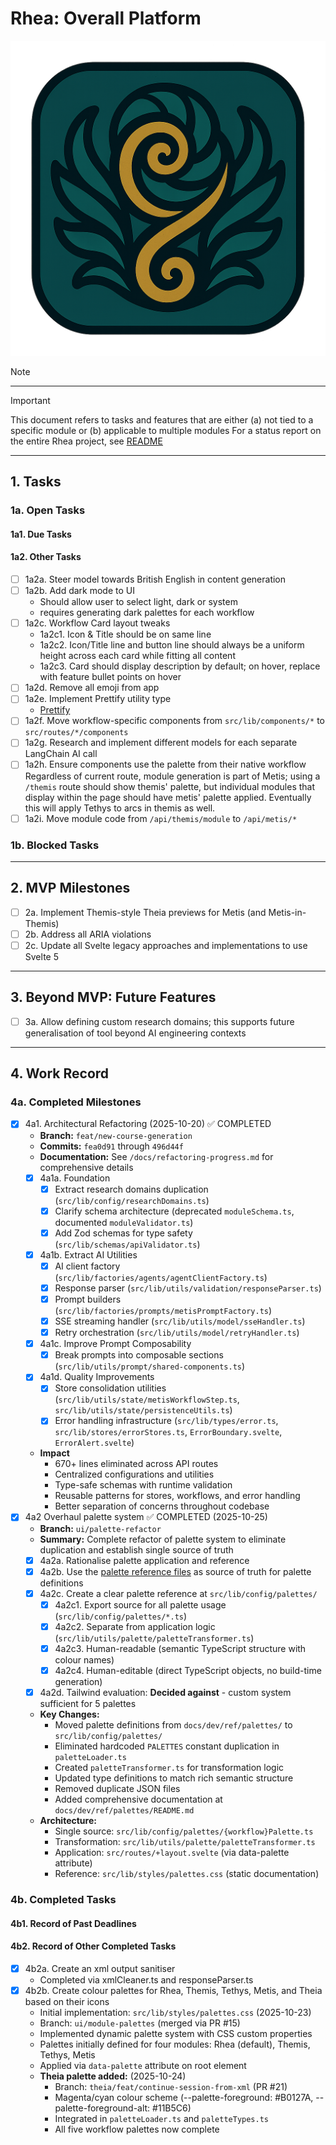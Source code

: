 # Rhea: Overall Platform

![Rhea Icon](static/icon.png)

> [!NOTE]
> <!-- one line defining current status -->

---

> [!IMPORTANT]
> This document refers to tasks and features that are either (a) not tied to a specific module or (b) applicable to multiple modules
> For a status report on the entire Rhea project, see [README](./README.md)

---

## 1. Tasks

### 1a. Open Tasks

#### 1a1. Due Tasks

#### 1a2. Other Tasks
- [ ] 1a2a. Steer model towards British English in content generation
- [ ] 1a2b. Add dark mode to UI
  - Should allow user to select light, dark or system
  - requires generating dark palettes for each workflow
- [ ] 1a2c. Workflow Card layout tweaks
  - 1a2c1. Icon & Title should be on same line
  - 1a2c2. Icon/Title line and button line should always be a uniform height across each card while fitting all content
  - 1a2c3. Card should display description by default; on hover, replace with feature bullet points on hover
- [ ] 1a2d. Remove all emoji from app
- [ ] 1a2e. Implement Prettify utility type
  - [Prettify](https://www.totaltypescript.com/concepts/the-prettify-helper)
- [ ] 1a2f. Move workflow-specific components from `src/lib/components/*` to `src/routes/*/components`
- [ ] 1a2g. Research and implement different models for each separate LangChain AI call
- [ ] 1a2h. Ensure components use the palette from their native workflow
  Regardless of current route, module generation is part of Metis; using a `/themis` route should show themis' palette, but individual modules that display within the page should have metis' palette applied. Eventually this will apply Tethys to arcs in themis as well.
- [ ] 1a2i. Move module code from `/api/themis/module` to `/api/metis/*`

### 1b. Blocked Tasks
<!-- No blocked tasks -->

---

## 2. MVP Milestones
- [ ] 2a. Implement Themis-style Theia previews for Metis (and Metis-in-Themis)
- [ ] 2b. Address all ARIA violations
- [ ] 2c. Update all Svelte legacy approaches and implementations to use Svelte 5

---

## 3. Beyond MVP: Future Features
- [ ] 3a. Allow defining custom research domains; this supports future generalisation of tool beyond AI engineering contexts

---

## 4. Work Record
### 4a. Completed Milestones
- [x] 4a1. Architectural Refactoring (2025-10-20) ✅ COMPLETED
  - **Branch:** `feat/new-course-generation`
  - **Commits:** `fea0d91` through `496d44f`
  - **Documentation:** See `/docs/refactoring-progress.md` for comprehensive details
  - [x] 4a1a. Foundation
    - [x] Extract research domains duplication (`src/lib/config/researchDomains.ts`)
    - [x] Clarify schema architecture (deprecated `moduleSchema.ts`, documented `moduleValidator.ts`)
    - [x] Add Zod schemas for type safety (`src/lib/schemas/apiValidator.ts`)
  - [x] 4a1b. Extract AI Utilities
    - [x] AI client factory (`src/lib/factories/agents/agentClientFactory.ts`)
    - [x] Response parser (`src/lib/utils/validation/responseParser.ts`)
    - [x] Prompt builders (`src/lib/factories/prompts/metisPromptFactory.ts`)
    - [x] SSE streaming handler (`src/lib/utils/model/sseHandler.ts`)
    - [x] Retry orchestration (`src/lib/utils/model/retryHandler.ts`)
  - [x] 4a1c. Improve Prompt Composability
    - [x] Break prompts into composable sections (`src/lib/utils/prompt/shared-components.ts`)
  - [x] 4a1d. Quality Improvements
    - [x] Store consolidation utilities (`src/lib/utils/state/metisWorkflowStep.ts`, `src/lib/utils/state/persistenceUtils.ts`)
    - [x] Error handling infrastructure (`src/lib/types/error.ts`, `src/lib/stores/errorStores.ts`, `ErrorBoundary.svelte`, `ErrorAlert.svelte`)
  - **Impact**
    - 670+ lines eliminated across API routes
    - Centralized configurations and utilities
    - Type-safe schemas with runtime validation
    - Reusable patterns for stores, workflows, and error handling
    - Better separation of concerns throughout codebase
- [x] 4a2 Overhaul palette system ✅ COMPLETED (2025-10-25)
  - **Branch:** `ui/palette-refactor`
  - **Summary:** Complete refactor of palette system to eliminate duplication and establish single source of truth
  - [x] 4a2a. Rationalise palette application and reference
  - [x] 4a2b. Use the [palette reference files](docs/dev/ref/palettes) as source of truth for palette definitions
  - [x] 4a2c. Create a clear palette reference at `src/lib/config/palettes/`
      - [x] 4a2c1. Export source for all palette usage (`src/lib/config/palettes/*.ts`)
      - [x] 4a2c2. Separate from application logic (`src/lib/utils/palette/paletteTransformer.ts`)
      - [x] 4a2c3. Human-readable (semantic TypeScript structure with colour names)
      - [x] 4a2c4. Human-editable (direct TypeScript objects, no build-time generation)
  - [x] 4a2d. Tailwind evaluation: **Decided against** - custom system sufficient for 5 palettes
  - **Key Changes:**
    - Moved palette definitions from `docs/dev/ref/palettes/` to `src/lib/config/palettes/`
    - Eliminated hardcoded `PALETTES` constant duplication in `paletteLoader.ts`
    - Created `paletteTransformer.ts` for transformation logic
    - Updated type definitions to match rich semantic structure
    - Removed duplicate JSON files
    - Added comprehensive documentation at `docs/dev/ref/palettes/README.md`
  - **Architecture:**
    - Single source: `src/lib/config/palettes/{workflow}Palette.ts`
    - Transformation: `src/lib/utils/palette/paletteTransformer.ts`
    - Application: `src/routes/+layout.svelte` (via data-palette attribute)
    - Reference: `src/lib/styles/palettes.css` (static documentation)

### 4b. Completed Tasks
#### 4b1. Record of Past Deadlines

#### 4b2. Record of Other Completed Tasks
- [x] 4b2a. Create an xml output sanitiser
  - Completed via xmlCleaner.ts and responseParser.ts
- [x] 4b2b. Create colour palettes for Rhea, Themis, Tethys, Metis, and Theia based on their icons
  - Initial implementation: `src/lib/styles/palettes.css` (2025-10-23)
  - Branch: `ui/module-palettes` (merged via PR #15)
  - Implemented dynamic palette system with CSS custom properties
  - Palettes initially defined for four modules: Rhea (default), Themis, Tethys, Metis
  - Applied via `data-palette` attribute on root element
  - **Theia palette added:** (2025-10-24)
    - Branch: `theia/feat/continue-session-from-xml` (PR #21)
    - Magenta/cyan colour scheme (--palette-foreground: #B0127A, --palette-foreground-alt: #11B5C6)
    - Integrated in `paletteLoader.ts` and `paletteTypes.ts`
    - All five workflow palettes now complete
